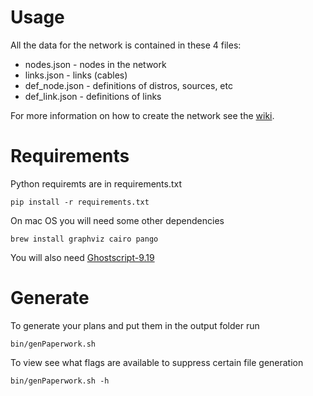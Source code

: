 Usage
=====

All the data for the network is contained in these 4 files:

* nodes.json - nodes in the network
* links.json - links (cables)
* def_node.json - definitions of distros, sources, etc
* def_link.json - definitions of links

For more information on how to create the network see the [wiki](../../wiki).

Requirements
============
Python requiremts are in requirements.txt
```
pip install -r requirements.txt
```

On mac OS you will need some other dependencies
```
brew install graphviz cairo pango
```

You will also need [Ghostscript-9.19](http://pages.uoregon.edu/koch/)

Generate
========
To generate your plans and put them in the output folder run
```
bin/genPaperwork.sh
```

To view see what flags are available to suppress certain file generation
```
bin/genPaperwork.sh -h
```
